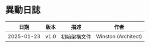 # 異動日誌

| 日期 | 版本 | 描述 | 作者 |
|------|------|------|------|
| 2025-01-23 | v1.0 | 初始架構文件 | Winston (Architect) |
